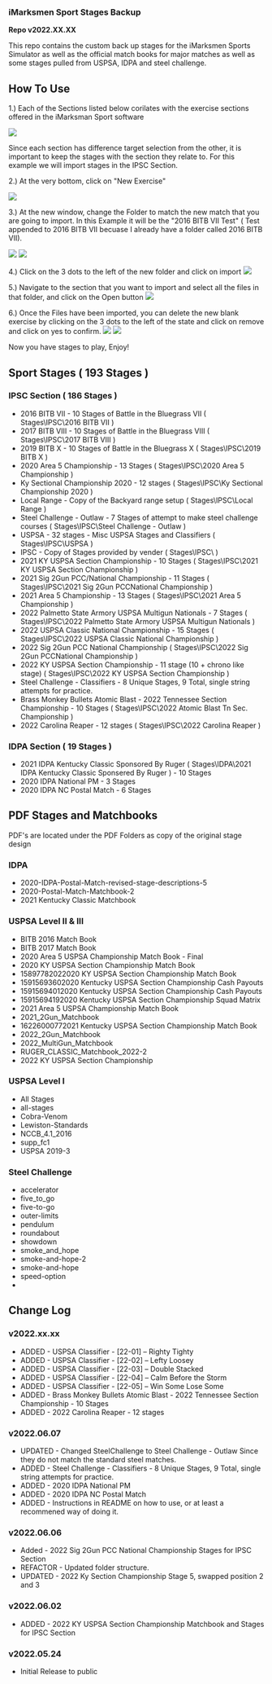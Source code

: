 ### iMarksmen Sport Stages Backup

**Repo v2022.XX.XX**

This repo contains the custom back up stages for the iMarksmen Sports Simulator as well as the official match books for major matches as well as some stages pulled from USPSA, IDPA and steel challenge.

## How To Use

1.)  Each of the Sections listed below corilates with the exercise sections offered in the iMarksman Sport software

![](images/ExerciseMode.PNG)

Since each section has difference target selection from the other, it is important to keep the stages with the section they relate to.
For this example we will import stages in the IPSC Section.

2.) At the very bottom, click on "New Exercise"

![](images/newExercise.PNG)

3.)  At the new window, change the Folder to match the new match that you are going to import.  In this Example it will be the "2016 BITB VII Test" ( Test appended to 2016 BITB VII becuase I already have a folder called 2016 BITB VII).

![](images/NewExerciseDefault.PNG)
![](images/ChangedExercise.PNG)

4.)  Click on the 3 dots to the left of the new folder and click on import
![](images/NewSrctionImport.PNG)

5.)  Navigate to the section that you want to import and select all the files in that folder, and click on the Open button
![](images/selectfiles.PNG)

6.)  Once the Files have been imported, you can delete the new blank exercise by clicking on the 3 dots to the left of the state and click on remove and click on yes to confirm.
![](images/DeleteNewExercise.PNG)
![](images/confirm.PNG)
 
Now you have stages to play, Enjoy!


## Sport Stages ( 193 Stages )

### IPSC Section ( 186 Stages )

* 2016 BITB VII - 10 Stages of Battle in the Bluegrass VII ( Stages\IPSC\2016 BITB VII )
* 2017 BITB VIII - 10 Stages of Battle in the Bluegrass VIII ( Stages\IPSC\2017 BITB VIII )
* 2019 BITB X - 10 Stages of Battle in the Bluegrass X ( Stages\IPSC\2019 BITB X )
* 2020 Area 5 Championship - 13 Stages ( Stages\IPSC\2020 Area 5 Championship )
* Ky Sectional Championship 2020 - 12 stages ( Stages\IPSC\Ky Sectional Championship 2020 )
* Local Range - Copy of the Backyard range setup ( Stages\IPSC\Local Range )
* Steel Challenge - Outlaw - 7 Stages of attempt to make steel challenge courses ( Stages\IPSC\Steel Challenge - Outlaw )
* USPSA - 32 stages  - Misc USPSA Stages and Classifiers ( Stages\IPSC\USPSA )
* IPSC - Copy of Stages provided by vender ( Stages\IPSC\ )
* 2021 KY USPSA Section Championship  - 10 Stages ( Stages\IPSC\2021 KY USPSA Section Championship )
* 2021 Sig 2Gun PCC/National Championship - 11 Stages ( Stages\IPSC\2021 Sig 2Gun PCCNational Championship )
* 2021 Area 5 Championship - 13 Stages ( Stages\IPSC\2021 Area 5 Championship )
* 2022 Palmetto State Armory USPSA Multigun Nationals - 7 Stages ( Stages\IPSC\2022 Palmetto State Armory USPSA Multigun Nationals )
* 2022 USPSA Classic National Championship - 15 Stages ( Stages\IPSC\2022 USPSA Classic National Championship )
* 2022 Sig 2Gun PCC National Championship  ( Stages\IPSC\2022 Sig 2Gun PCCNational Championship )
* 2022 KY USPSA Section Championship - 11 stage (10 + chrono like stage) ( Stages\IPSC\2022 KY USPSA Section Championship )
* Steel Challenge - Classifiers - 8 Unique Stages, 9 Total, single string attempts for practice.
* Brass Monkey Bullets Atomic Blast - 2022 Tennessee Section Championship - 10 Stages ( Stages\IPSC\2022 Atomic Blast Tn Sec. Championship )
* 2022 Carolina Reaper - 12 stages ( Stages\IPSC\2022 Carolina Reaper )

### IDPA Section ( 19 Stages )

* 2021 IDPA Kentucky Classic Sponsored By Ruger ( Stages\IDPA\2021 IDPA Kentucky Classic Sponsered By Ruger ) - 10 Stages
* 2020 IDPA National PM - 3 Stages
* 2020 IDPA NC Postal Match - 6 Stages

## PDF Stages and Matchbooks


PDF's are located under the PDF Folders as copy of the original stage design

### IDPA

* 2020-IDPA-Postal-Match-revised-stage-descriptions-5
* 2020-Postal-Match-Matchbook-2
* 2021 Kentucky Classic Matchbook

### USPSA Level II & III
* BITB 2016 Match Book
* BITB 2017 Match Book
* 2020 Area 5 USPSA Championship Match Book - Final
* 2020 KY USPSA Section Championship Match Book
* 15897782022020 KY USPSA Section Championship Match Book
* 15915693602020 Kentucky USPSA Section Championship Cash Payouts
* 15915694012020 Kentucky USPSA Section Championship Cash Payouts
* 15915694192020 Kentucky USPSA Section Championship Squad Matrix
* 2021 Area 5 USPSA Championship Match Book
* 2021_2Gun_Matchbook
* 16226000772021 Kentucky USPSA Section Championship Match Book
* 2022_2Gun_Matchbook
* 2022_MultiGun_Matchbook
* RUGER_CLASSIC_Matchbook_2022-2
* 2022 KY USPSA Section Championship

### USPSA Level I
* All Stages
* all-stages
* Cobra-Venom
* Lewiston-Standards
* NCCB_4.1_2016
* supp_fc1
* USPSA 2019-3

### Steel Challenge
* accelerator
* five_to_go
* five-to-go
* outer-limits
* pendulum
* roundabout
* showdown
* smoke_and_hope
* smoke-and-hope-2
* smoke-and-hope
* speed-option
* 

## Change Log

### v2022.xx.xx

* ADDED - USPSA Classifier - [22-01] – Righty Tighty
* ADDED - USPSA Classifier - [22-02] – Lefty Loosey
* ADDED - USPSA Classifier - [22-03] – Double Stacked
* ADDED - USPSA Classifier - [22-04] – Calm Before the Storm
* ADDED - USPSA Classifier - [22-05] – Win Some Lose Some
* ADDED - Brass Monkey Bullets Atomic Blast - 2022 Tennessee Section Championship - 10 Stages
* ADDED - 2022 Carolina Reaper - 12 stages 


### v2022.06.07

* UPDATED - Changed SteelChallenge to Steel Challenge - Outlaw Since they do not match the standard steel matches.
* ADDED - Steel Challenge - Classifiers - 8 Unique Stages, 9 Total, single string attempts for practice.
* ADDED - 2020 IDPA National PM
* ADDED - 2020 IDPA NC Postal Match
* ADDED - Instructions in README on how to use, or at least a recommened way of doing it.

### v2022.06.06

* Added - 2022 Sig 2Gun PCC National Championship Stages for IPSC Section
* REFACTOR - Updated folder structure.
* UPDATED - 2022 Ky Section Championship Stage 5, swapped position 2 and 3

### v2022.06.02

* ADDED - 2022 KY USPSA Section Championship Matchbook and Stages for IPSC Section

### v2022.05.24
* Initial Release to public